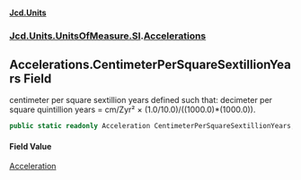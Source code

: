 #### [Jcd.Units](index.md 'index')
### [Jcd.Units.UnitsOfMeasure.SI](Jcd.Units.UnitsOfMeasure.SI.md 'Jcd.Units.UnitsOfMeasure.SI').[Accelerations](Accelerations.md 'Jcd.Units.UnitsOfMeasure.SI.Accelerations')

## Accelerations.CentimeterPerSquareSextillionYears Field

centimeter per square sextillion years defined such that: decimeter per square quintillion years = cm/Zyr² × (1.0/10.0)/((1000.0)*(1000.0)).

```csharp
public static readonly Acceleration CentimeterPerSquareSextillionYears;
```

#### Field Value
[Acceleration](Acceleration.md 'Jcd.Units.UnitTypes.Acceleration')
